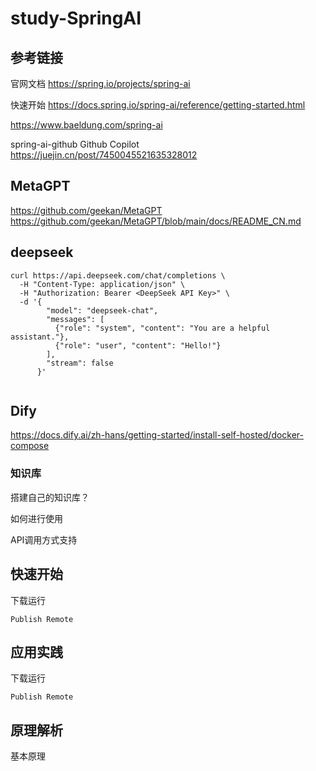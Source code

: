 # study-SpringAI


## 参考链接

官网文档
https://spring.io/projects/spring-ai

快速开始
https://docs.spring.io/spring-ai/reference/getting-started.html

https://www.baeldung.com/spring-ai


spring-ai-github
Github Copilot https://juejin.cn/post/7450045521635328012

## MetaGPT
https://github.com/geekan/MetaGPT
https://github.com/geekan/MetaGPT/blob/main/docs/README_CN.md



## deepseek

```
curl https://api.deepseek.com/chat/completions \
  -H "Content-Type: application/json" \
  -H "Authorization: Bearer <DeepSeek API Key>" \
  -d '{
        "model": "deepseek-chat",
        "messages": [
          {"role": "system", "content": "You are a helpful assistant."},
          {"role": "user", "content": "Hello!"}
        ],
        "stream": false
      }'


```





## Dify

https://docs.dify.ai/zh-hans/getting-started/install-self-hosted/docker-compose



### 知识库

搭建自己的知识库？

如何进行使用

API调用方式支持



## 快速开始

下载运行

```
Publish Remote

```

## 应用实践

下载运行

```
Publish Remote

```

## 原理解析

基本原理